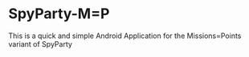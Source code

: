 SpyParty-M=P
============
This is a quick and simple Android Application for the Missions=Points variant of SpyParty
